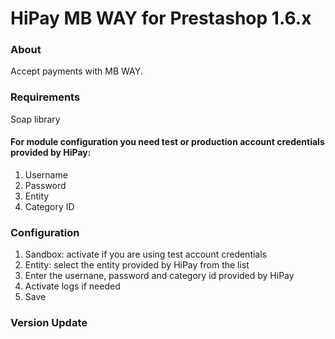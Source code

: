# HiPay MB WAY for Prestashop 1.6.x
### About

Accept payments with MB WAY.

### Requirements

Soap library

#### For module configuration you need test or production account credentials provided by HiPay: 

1. Username
2. Password
3. Entity
4. Category ID

### Configuration

1. Sandbox: activate if you are using test account credentials
2. Entity: select the entity provided by HiPay from the list
3. Enter the usernane, password and category id provided by HiPay
4. Activate logs if needed
5. Save 


### Version Update


